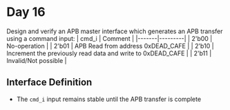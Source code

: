 # Day 16
Design and verify an APB master interface which generates an APB transfer using a command input:
| cmd_i | Comment |
|-------|---------|
| 2'b00 | No-operation |
| 2'b01 | APB Read from address 0xDEAD_CAFE |
| 2'b10 | Increment the previously read data and write to 0xDEAD_CAFE |
| 2'b11 | Invalid/Not possible |

## Interface Definition
- The `cmd_i` input remains stable until the APB transfer is complete